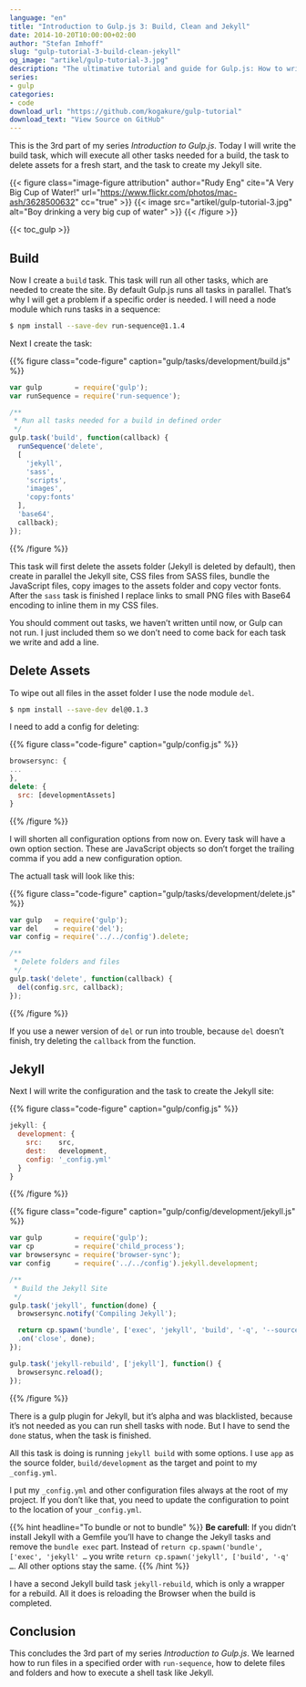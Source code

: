```yaml
---
language: "en"
title: "Introduction to Gulp.js 3: Build, Clean and Jekyll"
date: 2014-10-20T10:00:00+02:00
author: "Stefan Imhoff"
slug: "gulp-tutorial-3-build-clean-jekyll"
og_image: "artikel/gulp-tutorial-3.jpg"
description: "The ultimative tutorial and guide for Gulp.js: How to write tasks for cleaning files and folders, generating the build and the website with Jekyll."
series:
- gulp
categories:
- code
download_url: "https://github.com/kogakure/gulp-tutorial"
download_text: "View Source on GitHub"
---
```


This is the 3rd part of my series *Introduction to Gulp.js*. Today I will write the build task, which will execute all other tasks needed for a build, the task to delete assets for a fresh start, and the task to create my Jekyll site.

{{< figure class="image-figure attribution" author="Rudy Eng" cite="A Very Big Cup of Water!" url="https://www.flickr.com/photos/mac-ash/3628500632" cc="true" >}}
{{< image src="artikel/gulp-tutorial-3.jpg" alt="Boy drinking a very big cup of water" >}}
{{< /figure >}}

{{< toc_gulp >}}

## Build

Now I create a `build` task. This task will run all other tasks, which are needed to create the site. By default Gulp.js runs all tasks in parallel. That’s why I will get a problem if a specific order is needed. I will need a node module which runs tasks in a sequence:

```bash
$ npm install --save-dev run-sequence@1.1.4
```

Next I create the task:

{{% figure class="code-figure" caption="gulp/tasks/development/build.js" %}}
```javascript
var gulp        = require('gulp');
var runSequence = require('run-sequence');

/**
 * Run all tasks needed for a build in defined order
 */
gulp.task('build', function(callback) {
  runSequence('delete',
  [
    'jekyll',
    'sass',
    'scripts',
    'images',
    'copy:fonts'
  ],
  'base64',
  callback);
});
```
{{% /figure %}}

This task will first delete the assets folder (Jekyll is deleted by default), then create in parallel the Jekyll site, CSS files from SASS files, bundle the JavaScript files, copy images to the assets folder and copy vector fonts. After the `sass` task is finished I replace links to small PNG files with Base64 encoding to inline them in my CSS files.

You should comment out tasks, we haven’t written until now, or Gulp can not run. I just included them so we don’t need to come back for each task we write and add a line.

## Delete Assets

To wipe out all files in the asset folder I use the node module `del`.

```bash
$ npm install --save-dev del@0.1.3
```

I need to add a config for deleting:

{{% figure class="code-figure" caption="gulp/config.js" %}}
```javascript
browsersync: {
...
},
delete: {
  src: [developmentAssets]
}
```
{{% /figure %}}

I will shorten all configuration options from now on. Every task will have a own option section. These are JavaScript objects so don’t forget the trailing comma if you add a new configuration option.

The actuall task will look like this:

{{% figure class="code-figure" caption="gulp/tasks/development/delete.js" %}}
```javascript
var gulp   = require('gulp');
var del    = require('del');
var config = require('../../config').delete;

/**
 * Delete folders and files
 */
gulp.task('delete', function(callback) {
  del(config.src, callback);
});
```
{{% /figure %}}

If you use a newer version of `del` or run into trouble, because `del` doesn’t finish, try deleting the `callback` from the function.

## Jekyll

Next I will write the configuration and the task to create the Jekyll site:

{{% figure class="code-figure" caption="gulp/config.js" %}}
```javascript
jekyll: {
  development: {
    src:    src,
    dest:   development,
    config: '_config.yml'
  }
}
```
{{% /figure %}}

{{% figure class="code-figure" caption="gulp/config/development/jekyll.js" %}}
```javascript
var gulp        = require('gulp');
var cp          = require('child_process');
var browsersync = require('browser-sync');
var config      = require('../../config').jekyll.development;

/**
 * Build the Jekyll Site
 */
gulp.task('jekyll', function(done) {
  browsersync.notify('Compiling Jekyll');

  return cp.spawn('bundle', ['exec', 'jekyll', 'build', '-q', '--source=' + config.src, '--destination=' + config.dest, '--config=' + config.config], { stdio: 'inherit' })
  .on('close', done);
});

gulp.task('jekyll-rebuild', ['jekyll'], function() {
  browsersync.reload();
});
```
{{% /figure %}}

There is a gulp plugin for Jekyll, but it’s alpha and was blacklisted, because it’s not needed as you can run shell tasks with node. But I have to send the `done` status, when the task is finished.

All this task is doing is running `jekyll build` with some options. I use `app` as the source folder, `build/development` as the target and point to my `_config.yml`.

I put my `_config.yml` and other configuration files always at the root of my project. If you don’t like that, you need to update the configuration to point to the location of your `_config.yml`.


{{% hint headline="To bundle or not to bundle" %}}
**Be carefull**: If you didn’t install Jekyll with a Gemfile you’ll have to change the Jekyll tasks and remove the `bundle exec` part. Instead of `return cp.spawn('bundle', ['exec', 'jekyll' …` you write `return cp.spawn('jekyll', ['build', '-q' …`. All other options stay the same.
{{% /hint %}}

I have a second Jekyll build task `jekyll-rebuild`, which is only a wrapper for a rebuild. All it does is reloading the Browser when the build is completed.

## Conclusion

This concludes the 3rd part of my series *Introduction to Gulp.js*. We learned how to run files in a specified order with `run-sequence`, how to delete files and folders and how to execute a shell task like Jekyll.
